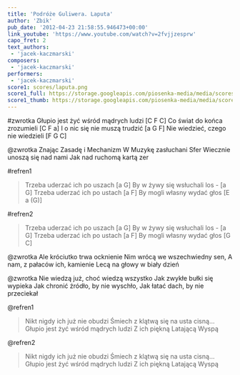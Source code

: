 ```yaml
---
title: 'Podróże Guliwera. Laputa'
author: 'Zbik'
pub_date: '2012-04-23 21:58:55.946473+00:00'
link_youtube: 'https://www.youtube.com/watch?v=2fvjjzesprw'
capo_fret: 2
text_authors:
 - 'jacek-kaczmarski'
composers:
 - 'jacek-kaczmarski'
performers:
 - 'jacek-kaczmarski'
score1: scores/laputa.png
score1_full: https://storage.googleapis.com/piosenka-media/media/scores/laputa.png
score1_thumb: https://storage.googleapis.com/piosenka-media/media/scores/laputa.png.180x0_q85_upscale.jpg
---
```


#zwrotka
Głupio jest żyć wśród mądrych ludzi [C F C]
Co świat do końca zrozumieli [C F a]
I o nic się nie muszą trudzić [a G F]
Nie wiedzieć, czego nie wiedzieli [F G C]

@zwrotka
Znając Zasadę i Mechanizm
W Muzykę zasłuchani Sfer
Wiecznie unoszą się nad nami
Jak nad ruchomą kartą zer

#refren1
>Trzeba uderzać ich po uszach [a G]
>By w żywy się wsłuchali los - [a G]
>Trzeba uderzać ich po ustach [a F]
>By mogli własny wydać głos [E a (G)]

#refren2
>Trzeba uderzać ich po uszach [a G]
>By w żywy się wsłuchali los - [a G]
>Trzeba uderzać ich po ustach [a F]
>By mogli własny wydać głos [G C]

@zwrotka
Ale króciutko trwa ocknienie
Nim wrócą we wszechwiedny sen,
A nam, z pałaców ich, kamienie
Lecą na głowy w biały dzień

@zwrotka
Nie wiedzą już, choć wiedzą wszystko
Jak zwykłe bułki się wypieka
Jak chronić źródło, by nie wyschło,
Jak łatać dach, by nie przeciekał

@refren1
>Nikt nigdy ich już nie obudzi
>Śmiech z klątwą się na usta cisną...
>Głupio jest żyć wśród mądrych ludzi
>Z ich piękną Latającą Wyspą

@refren2
>Nikt nigdy ich już nie obudzi
>Śmiech z klątwą się na usta cisną...
>Głupio jest żyć wśród mądrych ludzi
>Z ich piękną Latającą Wyspą